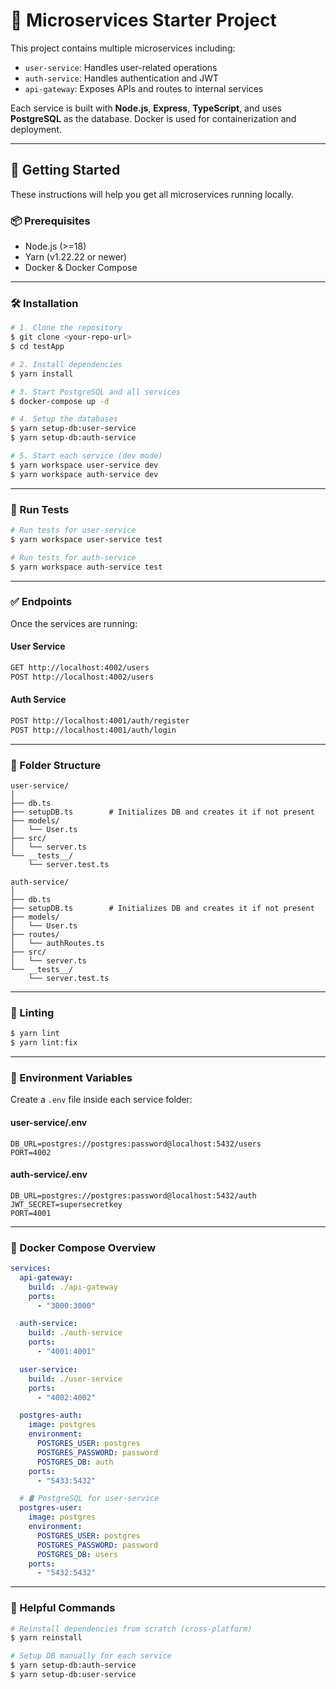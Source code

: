 # 🧱 Microservices Starter Project

This project contains multiple microservices including:
- `user-service`: Handles user-related operations
- `auth-service`: Handles authentication and JWT
- `api-gateway`: Exposes APIs and routes to internal services

Each service is built with **Node.js**, **Express**, **TypeScript**, and uses **PostgreSQL** as the database. Docker is used for containerization and deployment.

---

## 🚀 Getting Started

These instructions will help you get all microservices running locally.

### 📦 Prerequisites
- Node.js (>=18)
- Yarn (v1.22.22 or newer)
- Docker & Docker Compose

---

### 🛠️ Installation

```bash
# 1. Clone the repository
$ git clone <your-repo-url>
$ cd testApp

# 2. Install dependencies
$ yarn install

# 3. Start PostgreSQL and all services
$ docker-compose up -d

# 4. Setup the databases
$ yarn setup-db:user-service
$ yarn setup-db:auth-service

# 5. Start each service (dev mode)
$ yarn workspace user-service dev
$ yarn workspace auth-service dev
```

---

### 🧪 Run Tests

```bash
# Run tests for user-service
$ yarn workspace user-service test

# Run tests for auth-service
$ yarn workspace auth-service test
```

---

### ✅ Endpoints

Once the services are running:

#### User Service
```bash
GET http://localhost:4002/users
POST http://localhost:4002/users
```

#### Auth Service
```bash
POST http://localhost:4001/auth/register
POST http://localhost:4001/auth/login
```

---

### 📁 Folder Structure

```
user-service/
│
├── db.ts
├── setupDB.ts        # Initializes DB and creates it if not present
├── models/
│   └── User.ts
├── src/
│   └── server.ts
└── __tests__/
    └── server.test.ts

auth-service/
│
├── db.ts
├── setupDB.ts        # Initializes DB and creates it if not present
├── models/
│   └── User.ts
├── routes/
│   └── authRoutes.ts
├── src/
│   └── server.ts
└── __tests__/
    └── server.test.ts
```

---

### 🧹 Linting

```bash
$ yarn lint
$ yarn lint:fix
```

---

### 🔐 Environment Variables

Create a `.env` file inside each service folder:

#### user-service/.env
```env
DB_URL=postgres://postgres:password@localhost:5432/users
PORT=4002
```

#### auth-service/.env
```env
DB_URL=postgres://postgres:password@localhost:5432/auth
JWT_SECRET=supersecretkey
PORT=4001
```

---

### 🐳 Docker Compose Overview

```yaml
services:
  api-gateway:
    build: ./api-gateway
    ports:
      - "3000:3000"

  auth-service:
    build: ./auth-service
    ports:
      - "4001:4001"

  user-service:
    build: ./user-service
    ports:
      - "4002:4002"

  postgres-auth:
    image: postgres                       
    environment:
      POSTGRES_USER: postgres              
      POSTGRES_PASSWORD: password         
      POSTGRES_DB: auth                    
    ports:
      - "5433:5432"                        

  # 🛢️ PostgreSQL for user-service
  postgres-user:
    image: postgres                       
    environment:
      POSTGRES_USER: postgres             
      POSTGRES_PASSWORD: password          
      POSTGRES_DB: users                   
    ports:
      - "5432:5432" 
```

---

### 🧠 Helpful Commands

```bash
# Reinstall dependencies from scratch (cross-platform)
$ yarn reinstall

# Setup DB manually for each service
$ yarn setup-db:auth-service
$ yarn setup-db:user-service
